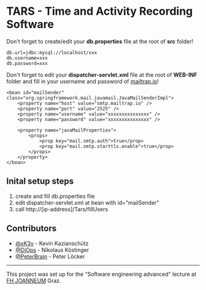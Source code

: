 # TARS - Time and Activity Recording Software

Don't forget to create/edit your **db.properties** file at the root of **src** folder!

```
db.url=jdbc:mysql://localhost/xxx
db.username=xxx
db.password=xxx
```

Don't forget to edit your **dispatcher-servlet.xml** file at the root of **WEB-INF** folder and fill in your username and password of [mailtrap.io](https://mailtrap.io/)!

```
<bean id="mailSender" class="org.springframework.mail.javamail.JavaMailSenderImpl">
    <property name="host" value="smtp.mailtrap.io" />
    <property name="port" value="2525" />
    <property name="username" value="xxxxxxxxxxxxxxx" />
    <property name="password" value="xxxxxxxxxxxxxxx" />

    <property name="javaMailProperties">
        <props>
            <prop key="mail.smtp.auth">true</prop>
            <prop key="mail.smtp.starttls.enable">true</prop>
        </props>
    </property>
</bean>
```

## Inital setup steps
1. create and fill db.properties file
2. edit dispatcher-servlet.xml at bean with id="mailSender"
3. call http://[ip-address]/Tars/fillUsers

## Contributors
* [@xK3v](https://github.com/xK3v) - Kevin Kazianschütz
* [@DiOps](https://github.com/DiOps) - Nikolaus Köstinger
* [@PeterBrain](https://github.com/PeterBrain) - Peter Löcker

---
This project was set up for the "Software engineering advanced" lecture at [FH JOANNEUM](https://www.fh-joanneum.at/) Graz.
